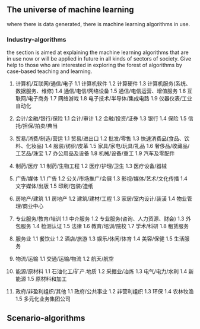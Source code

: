 ## The universe of machine learning 
where there is data generated, there is machine learning algorithms in use. 
### Industry-algorithms
the section is aimed at explaining the machine learning algorithms that are in use now or will be applied in future in all kinds of sectors of society. Give help to those who are interested in exploring the forest of algorithms by case-based teaching and learning. 

1. 计算机/互联网/通信/电子
1.1 计算机软件
1.2 计算硬件
1.3 计算机服务(系统、数据服务、维修)
1.4 通信/电信/网络设备
1.5 通信/电信运营、增值服务
1.6 互联网/电子商务
1.7 网络游戏
1.8 电子技术/半导体/集成电路
1.9 仪器仪表/工业自动化

2. 会计/金融/银行/保险
1.1 会计/审计
1.2 金融/投资/证券
1.3 银行
1.4 保险
1.5 信托/担保/拍卖/典当

3. 贸易/消费/制造/营运
1.1 贸易/进出口
1.2 批发/零售
1.3 快速消费品(食品、饮料、化妆品)
1.4 服装/纺织/皮革
1.5 家具/家电/玩具/礼品
1.6 奢侈品/收藏品/工艺品/珠宝
1.7 办公用品及设备
1.8 机械/设备/重工
1.9 汽车及零配件

4. 制药/医疗
1.1 制药/生物工程
1.2 医疗/护理/卫生
1.3 医疗设备/器械

5. 广告/媒体
1.1 广告
1.2 公关/市场推广/会展
1.3 影视/媒体/艺术/文化传播
1.4 文字媒体/出版
1.5 印刷/包装/造纸

6. 房地产/建筑
1.1 房地产
1.2 建筑/建材/工程
1.3 家居/室内设计/装潢
1.4 物业管理/商业中心

7. 专业服务/教育/培训
1.1 中介服务
1.2 专业服务(咨询、人力资源、财会)
1.3 外包服务
1.4 检测认证
1.5 法律
1.6 教育/培训/院校
1.7 学术/科研
1.8 租赁服务

8. 服务业
1.1 餐饮业
1.2 酒店/旅游
1.3 娱乐/休闲/体育
1.4 美容/保健
1.5 生活服务

9. 物流/运输
1.1 交通/运输/物流
1.2 航天/航空

10. 能源/原材料
1.1 石油化工/矿产.地质
1.2 采掘业/冶炼
1.3 电气/电力/水利
1.4 新能源
1.5 原材料和加工

11. 政府/非盈利组织/其他
1.1 政府/公共事业
1.2 非营利组织
1.3 环保
1.4 农林牧渔
1.5 多元化业务集团公司

## Scenario-algorithms


